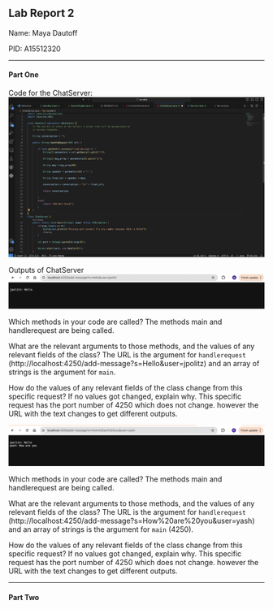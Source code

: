 ## Lab Report 2

Name: Maya Dautoff

PID: A15512320

*** 

#### Part One 

Code for the ChatServer:
![Image](images/ChatServerCode.png)

Outputs of ChatServer
![Image](images/ChatServerInput1.png) 

Which methods in your code are called?
The methods main and handlerequest are being called.

What are the relevant arguments to those methods, and the values of any relevant fields of the class?
The URL is the argument for `handlerequest` (http://localhost:4250/add-message?s=Hello&user=jpolitz) and an array of strings is the argument for `main`. 

How do the values of any relevant fields of the class change from this specific request? If no values got changed, explain why.
This specific request has the port number of 4250 which does not change. however the URL with the text changes to get different outputs. 


![Image](images/ChatServerInput2.png)

Which methods in your code are called?
The methods main and handlerequest are being called.

What are the relevant arguments to those methods, and the values of any relevant fields of the class?
The URL is the argument for `handlerequest` (http://localhost:4250/add-message?s=How%20are%20you&user=yash) and an array of strings is the argument for `main` (4250). 

How do the values of any relevant fields of the class change from this specific request? If no values got changed, explain why.
This specific request has the port number of 4250 which does not change. however the URL with the text changes to get different outputs. 


***
#### Part Two



